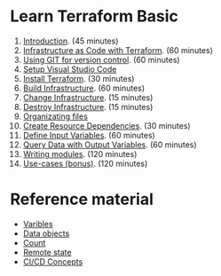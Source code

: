 # Learn Terraform Basic

1. [Introduction](introduction.md). (45 minutes)
2. [Infrastructure as Code with Terraform](infrastructure-as-code-with-terraform.md). (60 minutes)
3. [Using GIT for version control](using-git-for-version-control.md). (60 minutes)
4. [Setup Visual Studio Code](visual-studio-code.md)
5. [Install Terraform](install-terraform.md). (30 minutes)
5. [Build Infrastructure](build-infrastructure.md). (60 minutes)
6. [Change Infrastructure](change-infrastructure.md). (15 minutes)
7. [Destroy Infrastructure](destroy-infrastructure.md). (15 minutes)
8. [Organizating files](organizing-files.md)
8. [Create Resource Dependencies](create-resource-dependencies.md). (30 minutes)
9. [Define Input Variables](define-input-variables.md). (60 minutes)
10. [Query Data with Output Variables](query-data-with-output-variables.md). (60 minutes)
12. [Writing modules](writing-modules.md). (120 minutes)
14. [Use-cases (bonus)](use-cases.md). (120 minutes)

# Reference material

- [Varibles](variables.md)
- [Data objects](data.md)
- [Count](count.md)
- [Remote state](remote-state.md)
- [CI/CD Concepts](ci-cd-concepts.md)
